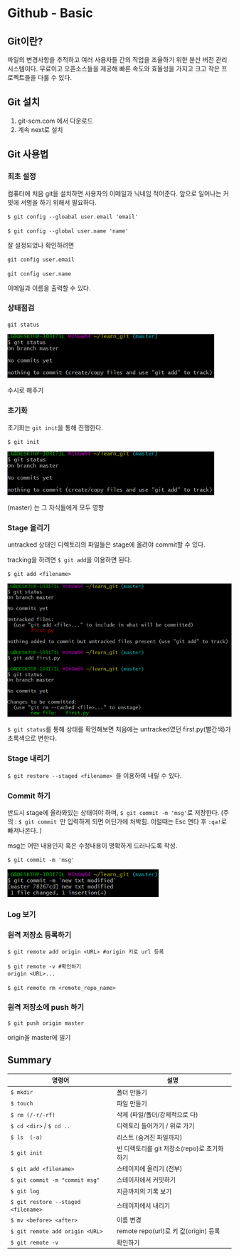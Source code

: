 # Github - Basic

## Git이란?

파일의 변경사항을 추적하고 여러 사용자들 간의 작업을 조율하기 위한 분산 버전 관리 시스템이다. 무료이고 오픈소스들을 제공해 빠른 속도와 효율성을 가지고 크고 작은 프로젝트들을 다룰 수 있다. 



## Git 설치

1. git-scm.com 에서 다운로드
2. 계속 next로 설치



## Git 사용법



### 최초 설정

컴퓨터에 처음 git을 설치하면 사용자의 이메일과 닉네임 적어준다. 앞으로 일어나는 커밋에 서명을 하기 위해서 필요하다.

```
$ git config --gloabal user.email 'email'

$ git config --global user.name 'name'
```

잘 설정되었나 확인하려면

```
git config user.email

git config user.name
```

이메일과 이름을 출력할 수 있다. 



### 상태점검

`git status`

<img src="basic.assets/image-20201222165058452.png" alt="image-20201222165058452" style="zoom:80%;" />

수시로 해주기



### 초기화

초기화는 `git init`을 통해 진행한다.

```
$ git init
```

<img src="basic.assets/image-20201222165058452.png" alt="image-20201222165058452" style="zoom:80%;" />

(master) 는 그 자식들에게 모두 영향



### Stage 올리기

untracked 상태인 디렉토리의 파일들은 stage에 올려야 commit할 수 있다.

tracking을 하려면 `$ git add`을 이용하면 된다.

```
$ git add <filename>
```

<img src="basic.assets/image-20201222173749932.png" alt="image-20201222173749932" style="zoom:80%;" />

`$ git status`를 통해 상태를 확인해보면 처음에는 untracked였던 first.py(빨간색)가 초록색으로 변한다.



### Stage 내리기

`$ git restore --staged <filename> `을 이용하여 내릴 수 있다.



### Commit 하기

반드시 stage에 올라와있는 상태여야 하며, `$ git commit -m 'msg'`로 저장한다. (주의 : `$ git commit `만 입력하게 되면 어딘가에 처박힘. 이럴때는 Esc 연타 후 `:qa!`로 빠져나온다. )

msg는 어떤 내용인지 혹은 수정내용이 명확하게 드러나도록 작성.

``` 
$ git commit -m 'msg'
```

<img src="basic.assets/image-20201222180520170.png" alt="image-20201222180520170" style="zoom:80%;" />



### Log 보기

### 원격 저장소 등록하기

```$ git remote add origin <URL>
$ git remote add origin <URL> #origin 키로 url 등록

$ git remote -v #확인하기
origin <URL>...

$ git remote rm <remote_repo_name>
```



### 원격 저장소에 push 하기

```$ git push origin master #origin을 master에 밀기
$ git push origin master 
```

origin을 master에 밀기





## Summary

| 명령어                              | 설명                                        |
| ----------------------------------- | ------------------------------------------- |
| `$ mkdir`                           | 폴더 만들기                                 |
| `$ touch`                           | 파일 만들기                                 |
| `$ rm (/-r/-rf)`                    | 삭제 (파일/폴더/강제적으로 다)              |
| `$ cd <dir>` / `$ cd ..`            | 디렉토리 들어가기 / 위로 가기               |
| `$ ls  (-a)`                        | 리스트 (숨겨진 파일까지)                    |
| `$ git init`                        | 빈 디렉토리를 git 저장소(repo)로 초기화하기 |
| `$ git add <filename> `             | 스테이지에 올리기 (전부)                    |
| `$ git commit -m "commit msg"`      | 스테이지에서 커밋하기                       |
| `$ git log`                         | 지금까지의 기록 보기                        |
| `$ git restore --staged <filename>` | 스테이지에서 내리기                         |
| `$ mv <before> <after>`             | 이름 변경                                   |
| `$ git remote add origin <URL>`     | remote repo(url)로 키 값(origin) 등록       |
| `$ git remote -v`                   | 확인하기                                    |

